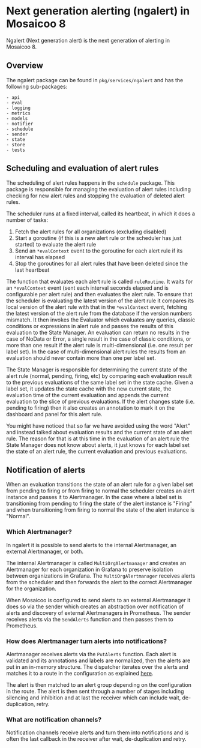 # Next generation alerting (ngalert) in Mosaicoo 8

Ngalert (Next generation alert) is the next generation of alerting in Mosaicoo 8.

## Overview

The ngalert package can be found in `pkg/services/ngalert` and has the following sub-packages:

    - api
    - eval
    - logging
    - metrics
    - models
    - notifier
    - schedule
    - sender
    - state
    - store
    - tests

## Scheduling and evaluation of alert rules

The scheduling of alert rules happens in the `schedule` package. This package is responsible for managing the evaluation
of alert rules including checking for new alert rules and stopping the evaluation of deleted alert rules.

The scheduler runs at a fixed interval, called its heartbeat, in which it does a number of tasks:

1. Fetch the alert rules for all organizations (excluding disabled)
2. Start a goroutine (if this is a new alert rule or the scheduler has just started) to evaluate the alert rule
3. Send an `*evalContext` event to the goroutine for each alert rule if its interval has elapsed
4. Stop the goroutines for all alert rules that have been deleted since the last heartbeat

The function that evaluates each alert rule is called `ruleRoutine`. It waits for an `*evalContext` event (sent each
interval seconds elapsed and is configurable per alert rule) and then evaluates the alert rule. To ensure that the
scheduler is evaluating the latest version of the alert rule it compares its local version of the alert rule with that
in the `*evalContext` event, fetching the latest version of the alert rule from the database if the version numbers
mismatch. It then invokes the Evaluator which evaluates any queries, classic conditions or expressions in alert rule
and passes the results of this evaluation to the State Manager. An evaluation can return no results in the case of
NoData or Error, a single result in the case of classic conditions, or more than one result if the alert rule is
multi-dimensional (i.e. one result per label set). In the case of multi-dimensional alert rules the results from an
evaluation should never contain more than one per label set.

The State Manager is responsible for determining the current state of the alert rule (normal, pending, firing, etc) by
comparing each evaluation result to the previous evaluations of the same label set in the state cache. Given a label set,
it updates the state cache with the new current state, the evaluation time of the current evaluation and appends the
current evaluation to the slice of previous evaluations. If the alert changes state (i.e. pending to firing)
then it also creates an annotation to mark it on the dashboard and panel for this alert rule.

You might have noticed that so far we have avoided using the word "Alert" and instead talked about evaluation results
and the current state of an alert rule. The reason for that is at this time in the evaluation of an alert rule the
State Manager does not know about alerts, it just knows for each label set the state of an alert rule, the current
evaluation and previous evaluations.

## Notification of alerts

When an evaluation transitions the state of an alert rule for a given label set from pending to firing or from firing
to normal the scheduler creates an alert instance and passes it to Alertmanager. In the case where a label set is
transitioning from pending to firing the state of the alert instance is "Firing" and when transitioning from firing to
normal the state of the alert instance is "Normal".

### Which Alertmanager?

In ngalert it is possible to send alerts to the internal Alertmanager, an external Alertmanager, or both.

The internal Alertmanager is called `MultiOrgAlertmanager` and creates an Alertmanager for each organization in
Grafana to preserve isolation between organizations in Grafana. The `MultiOrgAlertmanager` receives alerts from the
scheduler and then forwards the alert to the correct Alertmanager for the organization.

When Mosaicoo is configured to send alerts to an external Alertmanager it does so via the sender which creates an
abstraction over notification of alerts and discovery of external Alertmanagers in Prometheus. The sender receives
alerts via the `SendAlerts` function and then passes them to Prometheus.

### How does Alertmanager turn alerts into notifications?

Alertmanager receives alerts via the `PutAlerts` function. Each alert is validated and its annotations and labels are
normalized, then the alerts are put in an in-memory structure. The dispatcher iterates over the alerts and matches
it to a route in the configuration as explained [here](https://prometheus.io/docs/alerting/latest/configuration/#route).

The alert is then matched to an alert group depending on the configuration in the route. The alert is then sent through
a number of stages including silencing and inhibition and at last the receiver which can include wait, de-duplication,
retry.

### What are notification channels?

Notification channels receive alerts and turn them into notifications and is often the last callback in the receiver
after wait, de-duplication and retry.
